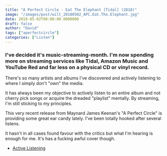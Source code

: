 ```yaml
---
title: "A Perfect Circle - Eat The Elephant [Tidal] (2018)"
image: "/images/post/wilt_20180502_APC.Eat.The.Elephant.jpg"
date: 2018-05-02T00:00:00.0000000
draft: false
author: "David"
tags: ["aperfectcircle"]
categories: ["Listen"]
---
```

### I've decided it's music-streaming-month. I'm now spending more on streaming services like Tidal, Amazon Music and YouTube Red and far less on a physical CD or vinyl record.  
There's so many artists and albums I've discovered and actively listening to where I simply don't "own" the media. 

 It has always been my objective to actively listen to an entire album and not cherry pick songs or acquire the dreaded "playlist" mentally. By streaming, I'm still sticking to my principles. 

 This very recent release from Maynard James Keenan's "A Perfect Circle" is providing some great ear candy lately. I've been totally hooked after several listens.   
  
It hasn't in all cases found favour with the critics but what I'm hearing is enough for me. It's has a fucking awful cover though.

-  [Active Listening](http://www.shutupandlisten.co.nz/listening)